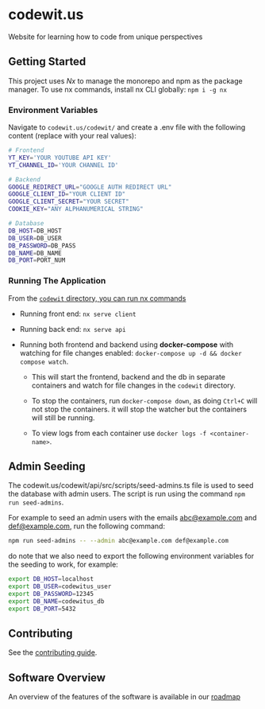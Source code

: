 # codewit.us

Website for learning how to code from unique perspectives

## Getting Started

This project uses _Nx_ to manage the monorepo and npm as the package manager. To use nx commands, install nx CLI globally:
`npm i -g nx`

### Environment Variables

Navigate to `codewit.us/codewit/` and create a .env file with the following content (replace with your real values):

```sh
# Frontend
YT_KEY='YOUR YOUTUBE API KEY'
YT_CHANNEL_ID='YOUR CHANNEL ID'

# Backend
GOOGLE_REDIRECT_URL="GOOGLE AUTH REDIRECT URL"
GOOGLE_CLIENT_ID="YOUR CLIENT ID"
GOOGLE_CLIENT_SECRET="YOUR SECRET"
COOKIE_KEY="ANY ALPHANUMERICAL STRING"

# Database
DB_HOST=DB_HOST
DB_USER=DB_USER
DB_PASSWORD=DB_PASS
DB_NAME=DB_NAME
DB_PORT=PORT_NUM
```

### Running The Application

From the [`codewit` directory, you can run nx commands](codewit/)

- Running front end: `nx serve client`

- Running back end: `nx serve api`

- Running both frontend and backend using **docker-compose** with watching for file changes enabled: `docker-compose up -d && docker compose watch`.

  - This will start the frontend, backend and the db in separate containers and watch for file changes in the `codewit` directory.

  - To stop the containers, run `docker-compose down`, as doing `Ctrl+C` will not stop the containers. it will stop the watcher but the containers will still be running.

  - To view logs from each container use `docker logs -f <container-name>`.

## Admin Seeding

The codewit.us/codewit/api/src/scripts/seed-admins.ts file is used to seed the database with admin users. The script is run using the command `npm run seed-admins`.

For example to seed an admin users with the emails abc@example.com and def@example.com, run the following command:

```bash
npm run seed-admins -- --admin abc@example.com def@example.com
```

do note that we also need to export the following environment variables for the seeding to work, for example:

```sh
export DB_HOST=localhost
export DB_USER=codewitus_user
export DB_PASSWORD=12345
export DB_NAME=codewitus_db
export DB_PORT=5432
```

## Contributing

See the [contributing guide](CONTRIBUTING.md).

## Software Overview

An overview of the features of the software is available in our [roadmap](ROADMAP.md)
